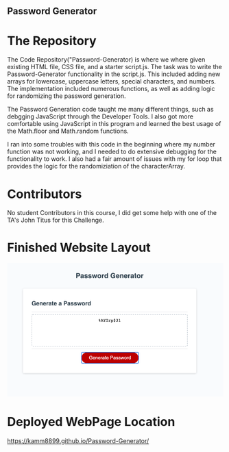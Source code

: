 ## Password Generator 

# The Repository
The Code Repository("Password-Generator) is where we where given existing HTML file, CSS file, and a starter script.js. The task was to write the Password-Generator functionality in the script.js. This included adding new arrays for lowercase, uppercase letters, special characters, and numbers. The implementation included numerous functions, as well as adding logic for randomizing the password generation. 

The Password Generation code taught me many different things, such as debgging JavaScript through the Developer Tools. I also got more comfortable using JavaScript in this program and learned the best usage of the Math.floor and Math.random functions. 

I ran into some troubles with this code in the beginning where my number function was not working, and I needed to do extensive debugging for the functionality to work. I also had a fair amount of issues with my for loop that provides the logic for the randomiziation of the characterArray. 

# Contributors
No student Contributors in this course, I did get some help with one of the TA's John Titus for this Challenge. 

# Finished Website Layout
![ScreenShot](/Develop/images/PasswordGeneratorLayout.png)

# Deployed WebPage Location
https://kamm8899.github.io/Password-Generator/